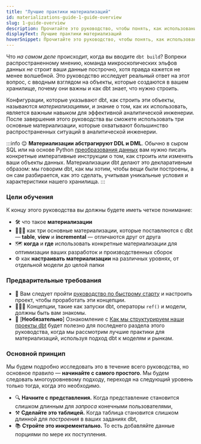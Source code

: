 ```yaml
---
title: "Лучшие практики материализаций"
id: materializations-guide-1-guide-overview
slug: 1-guide-overview
description: Прочитайте это руководство, чтобы понять, как использование материализаций в dbt является важным навыком для эффективной аналитической инженерии.
displayText: Лучшие практики материализаций
hoverSnippet: Прочитайте это руководство, чтобы понять, как использование материализаций в dbt является важным навыком для эффективной аналитической инженерии.
---
```


Что _на самом деле_ происходит, когда вы вводите `dbt build`? Вопреки распространенному мнению, команда микроскопических эльфов данных _не_ строит ваши данные построчно, хотя правда кажется не менее волшебной. Это руководство исследует реальный ответ на этот вопрос, с вводным взглядом на объекты, которые создаются в вашем хранилище, почему они важны и как dbt знает, что нужно строить.

Конфигурации, которые указывают dbt, как строить эти объекты, называются _материализациями_, и знание о том, как их использовать, является важным навыком для эффективной аналитической инженерии. После завершения этого руководства вы сможете использовать три основные материализации, которые охватывают большинство распространенных ситуаций в аналитической инженерии.

:::info
😌 **Материализации абстрагируют DDL и DML**. Обычно в сыром SQL или на основе Python [преобразования данных](https://www.getdbt.com/analytics-engineering/transformation/) вам нужно писать конкретные императивные инструкции о том, как строить или изменять ваши объекты данных. Материализации dbt делают это декларативным образом: мы говорим dbt, как мы хотим, чтобы вещи были построены, а он сам разбирается, как это сделать, учитывая уникальные условия и характеристики нашего хранилища.
:::

### Цели обучения

К концу этого руководства вы должны будете иметь четкое понимание:

- 🛠️ что такое **материализации**
- 👨‍👨‍👧 как три основные материализации, которые поставляются с dbt — **table**, **view** и **incremental** — отличаются друг от друга
- 🗺️ **когда** и **где** использовать конкретные материализации для оптимизации ваших разработок и производственных сборок
- ⚙️ как **настраивать материализации** на различных уровнях, от отдельной модели до целой папки

### Предварительные требования

- 📒 Вам следует пройти [руководство по быстрому старту](/guides) и настроить проект, чтобы проработать эти концепции.
- 🏃🏻‍♀️ Концепции, такие как запуски dbt, операторы `ref()` и модели, должны быть вам знакомы.
- 🔧 [**Необязательно**] Ознакомление с [Как мы структурируем наши проекты dbt](/best-practices/how-we-structure/1-guide-overview) будет полезно для последнего раздела этого руководства, когда мы рассмотрим лучшие практики для материализаций, используя подход dbt к моделям и рынкам.

### Основной принцип

Мы будем подробно исследовать это в течение всего руководства, но основное правило — **начинайте с самого простого**. Мы будем следовать многоуровневому подходу, переходя на следующий уровень только тогда, когда это необходимо.

- 🔍 **Начните с представления.** Когда представление становится слишком длинным для _запроса_ конечными пользователями,
- ⚒️ **Сделайте это таблицей.** Когда таблица становится слишком длинной для _построения_ в ваших заданиях dbt,
- 📚 **Стройте это инкрементально.** То есть добавляйте данные порциями по мере их поступления.